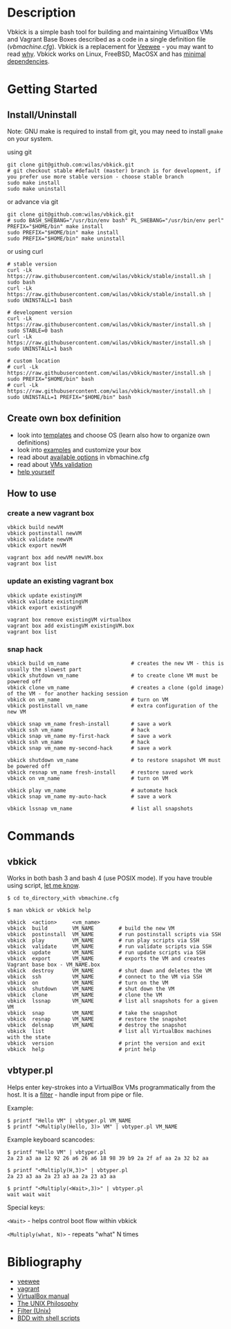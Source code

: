 # Description

Vbkick is a simple bash tool for building and maintaining VirtualBox VMs and Vagrant Base Boxes described as a code in a single definition file (*vbmachine.cfg*). Vbkick is a replacement for [Veewee](https://github.com/jedi4ever/veewee) - you may want to read [why](docs/WHY.md). Vbkick works on Linux, FreeBSD, MacOSX and has [minimal dependencies](docs/REQUIREMENTS.md).

# Getting Started

## Install/Uninstall

Note: GNU make is required to install from git, you may need to install `gmake` on your system.

using git
```
git clone git@github.com:wilas/vbkick.git
# git checkout stable #default (master) branch is for development, if you prefer use more stable version - choose stable branch
sudo make install
sudo make uninstall
```
or advance via git
```
git clone git@github.com:wilas/vbkick.git
# sudo BASH_SHEBANG="/usr/bin/env bash" PL_SHEBANG="/usr/bin/env perl" PREFIX="$HOME/bin" make install
sudo PREFIX="$HOME/bin" make install
sudo PREFIX="$HOME/bin" make uninstall
```
or using curl
```
# stable version
curl -Lk https://raw.githubusercontent.com/wilas/vbkick/stable/install.sh | sudo bash
curl -Lk https://raw.githubusercontent.com/wilas/vbkick/stable/install.sh | sudo UNINSTALL=1 bash

# development version
curl -Lk https://raw.githubusercontent.com/wilas/vbkick/master/install.sh | sudo STABLE=0 bash
curl -Lk https://raw.githubusercontent.com/wilas/vbkick/master/install.sh | sudo UNINSTALL=1 bash

# custom location
# curl -Lk https://raw.githubusercontent.com/wilas/vbkick/master/install.sh | sudo PREFIX="$HOME/bin" bash
# curl -Lk https://raw.githubusercontent.com/wilas/vbkick/master/install.sh | sudo UNINSTALL=1 PREFIX="$HOME/bin" bash
```

## Create own box definition

 - look into [templates](https://github.com/wilas/vbkick-templates) and choose OS (learn also how to organize own definitions)
 - look into [examples](examples) and customize your box
 - read about [available options](docs/DEFINITION_CFG.md) in vbmachine.cfg
 - read about [VMs validation](docs/VALIDATE.md)
 - [help yourself](docs/HELP_YOURSELF.md)

## How to use

### create a new vagrant box
```
vbkick build newVM
vbkick postinstall newVM
vbkick validate newVM
vbkick export newVM

vagrant box add newVM newVM.box
vagrant box list
```

### update an existing vagrant box
```
vbkick update existingVM
vbkick validate existingVM
vbkick export existingVM

vagrant box remove existingVM virtualbox
vagrant box add existingVM existingVM.box
vagrant box list
```

### snap hack
```
vbkick build vm_name                    # creates the new VM - this is usually the slowest part
vbkick shutdown vm_name                 # to create clone VM must be powered off
vbkick clone vm_name                    # creates a clone (gold image) of the VM - for another hacking session
vbkick on vm_name                       # turn on VM
vbkick postinstall vm_name              # extra configuration of the new VM

vbkick snap vm_name fresh-install       # save a work
vbkick ssh vm_name                      # hack
vbkick snap vm_name my-first-hack       # save a work
vbkick ssh vm_name                      # hack
vbkick snap vm_name my-second-hack      # save a work

vbkick shutdown vm_name                 # to restore snapshot VM must be powered off
vbkick resnap vm_name fresh-install     # restore saved work
vbkick on vm_name                       # turn on VM

vbkick play vm_name                     # automate hack
vbkick snap vm_name my-auto-hack        # save a work

vbkick lssnap vm_name                   # list all snapshots
```

# Commands

## vbkick

Works in both bash 3 and bash 4 (use POSIX mode). If you have trouble using script, [let me know](CONTRIBUTE.md).

```
$ cd to_directory_with vbmachine.cfg

$ man vbkick or vbkick help

vbkick  <action>     <vm_name>
vbkick  build        VM_NAME        # build the new VM
vbkick  postinstall  VM_NAME        # run postinstall scripts via SSH
vbkick  play         VM_NAME        # run play scripts via SSH
vbkick  validate     VM_NAME        # run validate scripts via SSH
vbkick  update       VM_NAME        # run update scripts via SSH
vbkick  export       VM_NAME        # exports the VM and creates Vagrant base box - VM_NAME.box
vbkick  destroy      VM_NAME        # shut down and deletes the VM
vbkick  ssh          VM_NAME        # connect to the VM via SSH
vbkick  on           VM_NAME        # turn on the VM
vbkick  shutdown     VM_NAME        # shut down the VM
vbkick  clone        VM_NAME        # clone the VM
vbkick  lssnap       VM_NAME        # list all snapshots for a given VM
vbkick  snap         VM_NAME        # take the snapshot
vbkick  resnap       VM_NAME        # restore the snapshot
vbkick  delsnap      VM_NAME        # destroy the snapshot
vbkick  list                        # list all VirtualBox machines with the state
vbkick  version                     # print the version and exit
vbkick  help                        # print help
```

## vbtyper.pl

Helps enter key-strokes into a VirtualBox VMs programmatically from the host.
It is a [filter](http://en.wikipedia.org/wiki/Filter_%28Unix%29) - handle input from pipe or file.

Example:
```
$ printf "Hello VM" | vbtyper.pl VM_NAME
$ printf "<Multiply(Hello, 3)> VM" | vbtyper.pl VM_NAME
```

Example keyboard scancodes:
```
$ printf "Hello VM" | vbtyper.pl
2a 23 a3 aa 12 92 26 a6 26 a6 18 98 39 b9 2a 2f af aa 2a 32 b2 aa

$ printf "<Multiply(H,3)>" | vbtyper.pl
2a 23 a3 aa 2a 23 a3 aa 2a 23 a3 aa

$ printf "<Multiply(<Wait>,3)>" | vbtyper.pl
wait wait wait
```

Special keys:

`<Wait>` -  helps control boot flow within vbkick

`<Multiply(what, N)>` - repeats "what" N times

# Bibliography
 - [veewee](https://github.com/jedi4ever/veewee)
 - [vagrant](https://github.com/mitchellh/vagrant)
 - [VirtualBox manual](http://www.virtualbox.org/manual/ch08.html)
 - [The UNIX Philosophy](http://en.wikipedia.org/wiki/Unix_philosophy#Mike_Gancarz:_The_UNIX_Philosophy)
 - [Filter (Unix)](http://en.wikipedia.org/wiki/Filter_%28Unix%29)
 - [BDD with shell scripts](http://chrismdp.com/2013/03/bdd-with-shell-script/)

